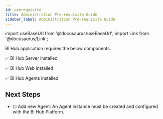 ```yaml
---
id: prerequisite
title: Administration Pre-requisite Guide
sidebar_label: Administration Pre-requisite Guide
---
```


import useBaseUrl from '@docusaurus/useBaseUrl';
import Link from '@docusaurus/Link';

BI Hub application requires the below components:

:white_check_mark: BI Hub Server installed

:white_check_mark: BI Hub Web installed

:white_check_mark: BI Hub Agents installed

## Next Steps

- [ ] <Link to={useBaseUrl('docs/admin-guide/getting-started/prerequisite/add-new-agent')}>Add new Agent</Link>: An Agent instance must be created and configured with the BI Hub Platform.
